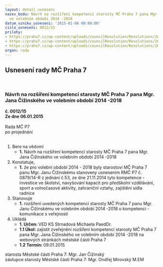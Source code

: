 ```yaml
---
layout: detail_usneseni
nazev_bodu: Návrh na rozšíření kompetencí starosty MČ Praha 7 pana Mgr. Jana Čižinského
  ve volebním období 2014 -2018
datum_vzniku_usneseni: '2015-01-06 00:00:00'
cislo_usneseni: 0012/15
prilohy:
- https://praha7.cz/wp-content/uploads/councilResolution/Resolutions/26836/2-15-unesen%c3%ad_zm%c4%8d_p7_%c4%8d._0156_14-z_z_%c4%8d._5_ze_dne_20.11.2014.doc
- https://praha7.cz/wp-content/uploads/councilResolution/Resolutions/26836/2-15-usnesen%c3%ad_rm%c4%8d_p7_%c4%8d.0879_14-r_z_%c4%8d._53_ze_dne_21.11.2014_-_kompetence.doc
- https://praha7.cz/wp-content/uploads/councilResolution/Resolutions/26836/2-15-usnesen%c3%ad_rm%c4%8d_p7_%c4%8d._0945_14-r_z_%c4%8d._58_ze_dne_09.12.2014_-_o%c5%99.doc
organ: rada
---
```

<div id="ucUsn_pList" class="usn">
	<span><h2>Usnesení rady MČ Praha 7 </h2>
<br></span><div class="standBody">
<span><h3>Návrh na rozšíření kompetencí starosty MČ Praha 7 pana Mgr. Jana Čižinského ve volebním období 2014 -2018</h3></span><div class="center">
		<strong>č. 0012/15</strong><br>
	</div>
<div class="center">
		<strong>Ze dne 06.01.2015</strong><br><br>
	</div>Rada MČ P7<br> po projednání<br><br><ol>
<li>Bere na vědomí<ul><li>
<strong>1.</strong> Návrh na rozšíření kompetencí starosty MČ Praha 7 pana Mgr. Jana Čižinského ve volebním období 2014 -2018</li></ul>
</li>
<li>Konstatuje,<ul><li>
<strong>1.</strong> že pro volební období 2014 - 2018 byly starostovi MČ Praha 7 panu Mgr. Janu Čižinskému stanoveny usnesením RMČ P7 č. 0879/14-R z jednání č.53, ze dne 21.11.2014  tyto kompetence - investice ve školství, navyšování kapacit pro předškolní vzdělávání, sport a volnočasové aktivity, zahraniční vztahy, zajištění sídla radnice </li></ul>
</li>
<li>Stanovuje<ul><li>
<strong>1.</strong> rozšíření uvedených kompetencí starosty MČ Praha 7 panu Mgr. Janu Čižinskému ve volebním období 2014 -2018 o kompetenci - komunikace s veřejností          </li></ul>
</li>
<li>Ukládá<ul>
<li>
<strong>1. Určen: </strong>VED KS Strnadová Michaela PaedDr.</li>
<li>
<strong>1.1 Úkol: </strong>zajistit zveřejnění rozšíření kompetencí starosty MČ Praha 7 pana Mgr. Jana Čižinského ve volebním období 2014 -2018 na webových stránkách městské části Praha 7</li>
<li>
<strong>1.2 Termín: </strong>09.01.2015</li>
</ul>
</li>
</ol>starosta Městské části Praha 7: Mgr. Jan Čižinský<br>zástupce starosty Městské části Praha 7: Mgr. Ondřej Mirovský M.EM 
</div>
</div>